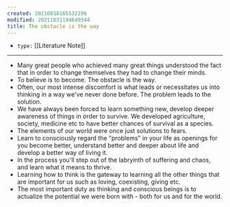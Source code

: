 ```yaml
---
created: 20210818165532196
modified: 20211031194649344
title: The obstacle is the way
---
```


- `type:` [[Literature Note]]
***

- Many great people who achieved many great things understood the fact that in order to change themselves they had to change their minds.
- To believe is to become. The obstacle is the way.
- Often, our most intense discomfort is what leads or necessitates us into thinking in a way we've never done before. The problem leads to the solution.
- We have always been forced to learn something new, develop deeper awareness of things in order to survive. We developed agriculture, society, medicine etc to have better chances of survival as a species.
- The elements of our world were once just solutions to fears.
- Learn to consciously regard the "problems" in your life as openings for you become better, understand better and deeper about life and develop a better way of living it.
- In the process you'll step out of the labryinth of suffering and chaos, and learn what it means to thrive.
- Learning how to think is the gateway to learning all the other things that are important for us such as loving, coexisting, giving etc.
- The most important duty as thinking and conscious beings is to actualize the potential we were born with - both for us and for the world.
